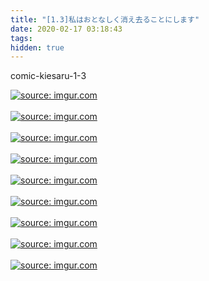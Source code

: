 ```yaml
---
title: "[1.3]私はおとなしく消え去ることにします"
date: 2020-02-17 03:18:43
tags:
hidden: true
---
```

comic-kiesaru-1-3

<a href="https://imgur.com/1lnjvUK"><img src="https://i.imgur.com/1lnjvUK.jpg" title="source: imgur.com" /></a><br><br>
<a href="https://imgur.com/6DIepeq"><img src="https://i.imgur.com/6DIepeq.jpg" title="source: imgur.com" /></a><br><br>
<a href="https://imgur.com/YBHsLSl"><img src="https://i.imgur.com/YBHsLSl.jpg" title="source: imgur.com" /></a><br><br>
<a href="https://imgur.com/X4s0z6p"><img src="https://i.imgur.com/X4s0z6p.jpg" title="source: imgur.com" /></a><br><br>
<a href="https://imgur.com/WBB3DvL"><img src="https://i.imgur.com/WBB3DvL.jpg" title="source: imgur.com" /></a><br><br>
<a href="https://imgur.com/nB8uIsA"><img src="https://i.imgur.com/nB8uIsA.jpg" title="source: imgur.com" /></a><br><br>
<a href="https://imgur.com/e89l4fD"><img src="https://i.imgur.com/e89l4fD.jpg" title="source: imgur.com" /></a><br><br>
<a href="https://imgur.com/zVeDy4m"><img src="https://i.imgur.com/zVeDy4m.jpg" title="source: imgur.com" /></a><br><br>
<a href="https://imgur.com/YZyG5Sy"><img src="https://i.imgur.com/YZyG5Sy.jpg" title="source: imgur.com" /></a><br><br>
